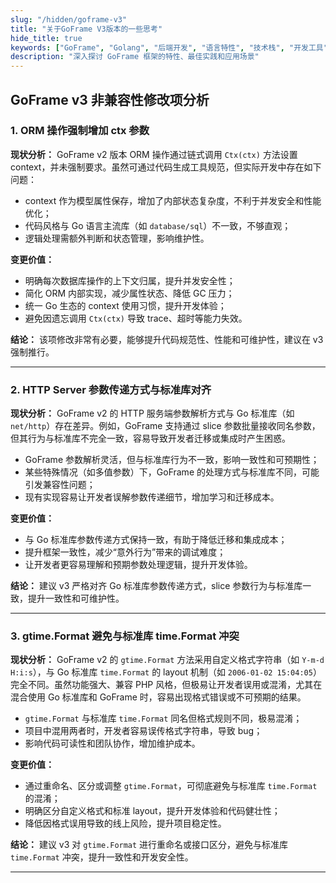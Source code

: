 ```yaml
---
slug: "/hidden/goframe-v3"
title: "关于GoFrame V3版本的一些思考"
hide_title: true
keywords: ["GoFrame", "Golang", "后端开发", "语言特性", "技术栈", "开发工具"]
description: "深入探讨 GoFrame 框架的特性、最佳实践和应用场景"
---
```



## GoFrame v3 非兼容性修改项分析

### 1. ORM 操作强制增加 ctx 参数

**现状分析：**
GoFrame v2 版本 ORM 操作通过链式调用 `Ctx(ctx)` 方法设置 context，并未强制要求。虽然可通过代码生成工具规范，但实际开发中存在如下问题：
- context 作为模型属性保存，增加了内部状态复杂度，不利于并发安全和性能优化；
- 代码风格与 Go 语言主流库（如 `database/sql`）不一致，不够直观；
- 逻辑处理需额外判断和状态管理，影响维护性。

**变更价值：**
- 明确每次数据库操作的上下文归属，提升并发安全性；
- 简化 ORM 内部实现，减少属性状态、降低 GC 压力；
- 统一 Go 生态的 context 使用习惯，提升开发体验；
- 避免因遗忘调用 `Ctx(ctx)` 导致 trace、超时等能力失效。

**结论：**
该项修改非常有必要，能够提升代码规范性、性能和可维护性，建议在 v3 强制推行。

---

### 2. HTTP Server 参数传递方式与标准库对齐

**现状分析：**
GoFrame v2 的 HTTP 服务端参数解析方式与 Go 标准库（如 `net/http`）存在差异。例如，GoFrame 支持通过 slice 参数批量接收同名参数，但其行为与标准库不完全一致，容易导致开发者迁移或集成时产生困惑。
- GoFrame 参数解析灵活，但与标准库行为不一致，影响一致性和可预期性；
- 某些特殊情况（如多值参数）下，GoFrame 的处理方式与标准库不同，可能引发兼容性问题；
- 现有实现容易让开发者误解参数传递细节，增加学习和迁移成本。

**变更价值：**
- 与 Go 标准库参数传递方式保持一致，有助于降低迁移和集成成本；
- 提升框架一致性，减少“意外行为”带来的调试难度；
- 让开发者更容易理解和预期参数处理逻辑，提升开发体验。

**结论：**
建议 v3 严格对齐 Go 标准库参数传递方式，slice 参数行为与标准库一致，提升一致性和可维护性。

---

### 3. gtime.Format 避免与标准库 time.Format 冲突

**现状分析：**
GoFrame v2 的 `gtime.Format` 方法采用自定义格式字符串（如 `Y-m-d H:i:s`），与 Go 标准库 `time.Format` 的 layout 机制（如 `2006-01-02 15:04:05`）完全不同。虽然功能强大、兼容 PHP 风格，但极易让开发者误用或混淆，尤其在混合使用 Go 标准库和 GoFrame 时，容易出现格式错误或不可预期的结果。
- `gtime.Format` 与标准库 `time.Format` 同名但格式规则不同，极易混淆；
- 项目中混用两者时，开发者容易误传格式字符串，导致 bug；
- 影响代码可读性和团队协作，增加维护成本。

**变更价值：**
- 通过重命名、区分或调整 `gtime.Format`，可彻底避免与标准库 `time.Format` 的混淆；
- 明确区分自定义格式和标准 layout，提升开发体验和代码健壮性；
- 降低因格式误用导致的线上风险，提升项目稳定性。

**结论：**
建议 v3 对 `gtime.Format` 进行重命名或接口区分，避免与标准库 `time.Format` 冲突，提升一致性和开发安全性。

---

